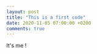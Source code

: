 ```yaml
---
layout: post
title: "This is a first code"
date: 2020-11-05 07:00:00 +0200
comments: true
---
```


It's me !
